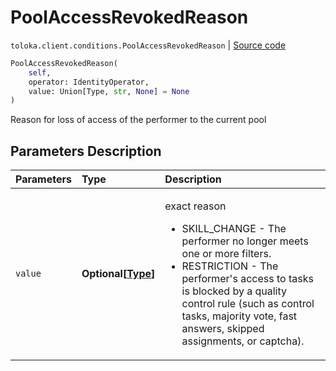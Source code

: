 # PoolAccessRevokedReason
`toloka.client.conditions.PoolAccessRevokedReason` | [Source code](https://github.com/Toloka/toloka-kit/blob/v0.1.24/src/client/conditions.py#L220)

```python
PoolAccessRevokedReason(
    self,
    operator: IdentityOperator,
    value: Union[Type, str, None] = None
)
```

Reason for loss of access of the performer to the current pool

## Parameters Description

| Parameters | Type | Description |
| :----------| :----| :-----------|
`value`|**Optional\[[Type](toloka.client.conditions.PoolAccessRevokedReason.Type.md)\]**|<p>exact reason<ul><li>SKILL_CHANGE - The performer no longer meets one or more filters.</li><li>RESTRICTION - The performer&#x27;s access to tasks is blocked by a quality control rule (such as control tasks,     majority vote, fast answers, skipped assignments, or captcha).</li></ul></p>
